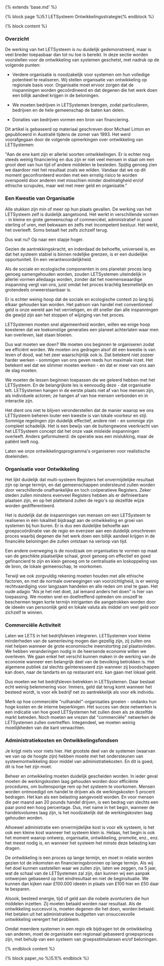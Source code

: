 {% extends 'base.md' %}

{% block page %}5.1 LETSysteem Ontwikkelingsstrategie{% endblock %}

{% block content %}

### Overzicht

De werking van het LETSysteem is nu duidelijk gedemonstreerd,
maar is veel breder toepasbaar dan tot nu toe is bereikt.
In deze sectie worden voorstellen voor de ontwikkeling van systemen geschetst,
met nadruk op de volgende punten:

* Verdere organisatie is noodzakelijk voor systemen om hun volledige
potentieel te realiseren.
Wij stellen organisatie van ontwikkeling op regionale basis voor.
Organisatie moet ervoor zorgen dat de inspanningen worden gecoördineerd en dat
degenen die het werk doen een billijk aandeel krijgen in de beloningen.

* We moeten bedrijven in LETSystemen brengen, zodat
particulieren, bedrijven en de hele gemeenschap de baten kan delen.

* Donaties van bedrijven vormen een bron van financiering.

Dit artikel is gebaseerd op materiaal geschreven door Michael Linton
en gepubliceerd in Australië tijdens de zomer van 1993. Het
werd voorafgegaan door de volgende opmerkingen over
ontwikkeling van LETSystemen:

"Aan de ene kant zijn er allerlei soorten ontwikkelingen.
Er is echter nog steeds weinig financiering en dus zijn er
niet veel mensen in staat om een groot deel van hun tijd of andere middelen
te besteden. Spijtig genoeg zien we daardoor niet het resultaat zoals we wilden.
Vandaar dat we op dit moment geconfronteerd worden met een ernstig risico
te worden overspoeld door anderen met misschien minder doelmatigheid
en/of ethische scrupules, maar wel met meer geld en organisatie."

### Een Kwestie van Organisatie

Alle stukken zijn min of meer op hun plaats gevallen. De werking van het LETSysteem
zelf is duidelijk aangetoond. Het werkt in verschillende
vormen - in kleine en grote gemeenschap of
commerciëel, administratief in pond sterling of uren, met bekwaam
en zelfs met incompetent bestuur. Het werkt, het
overleeft. Soms betaalt het zelfs zichzelf terug.

Dus wat nu? Op naar een stapje hoger.

Gezien de aantrekkingskracht, en inderdaad de behoefte, universeel is, en
dat het systeem stabiel is binnen redelijke grenzen, is er
een duidelijke opportuniteit. En een verantwoordelijkheid.

Als de sociale en ecologische componenten in ons planetair proces
lang genoeg samengehouden worden, zouden LETSystemen uiteindelijk in allerlei
vormen alledaags worden, zonder dat het noemenswaardige inspanning vergt van
ons, juist omdat het proces krachtig besmettelijk en grotendeels
onweerstaanbaar is.

Er is echter weinig hoop dat de sociale en ecologische context
zo lang bij elkaar gehouden kan worden. Het patroon van handel met
conventioneel geld is onze wereld aan het vernietigen, en dit
sneller dan alle inspanningen die gewijd zijn aan het stoppen of
wijziging van het proces.

LETSystemen moeten snel algemeenheid worden, willen we enige hoop koesteren
dat we toekomstige generaties een planeet achterlaten waar men kan overleven,
laat staan bloeien.

Dus wat moeten we doen? We moeten ons beginnen te organiseren zodat
we efficiënt worden. We moeten ons gedragen alsof dit een kwestie is
van leven of dood, wat het zeer waarschijnlijk ook is.
Dat betekent niet zozeer harder werken - sommigen van ons geven reeds hun
maximale inzet. Het betekent wel dat we slimmer moeten werken - en dat
er meer van ons aan de slag moeten.

We moeten de lessen beginnen toepassen die we geleerd hebben met het LETSysteem.
En de belangrijkste les is eenvoudig deze - dat organisatie telt.
LETSystemen hangen in de eerste plaats niet af van hoe mensen zijn,
als individuele actoren; ze hangen af van hoe mensen verbonden en in interactie zijn.

Het dient ons niet te blijven veronderstellen dat de manier waarop
we ons LETSysteem beheren
louter een kwestie is van lokale voorkeur en stijl.
Sommige regelingen zijn duidelijk effectief, andere niet - en sommige zijn
compleet schadelijk. Het is een bewijs van de buitengewone veerkracht
van het LETSysteem concept dat het onze vaak misleide inspanningen overleeft.
Anders geformuleerd: de operatie was een mislukking, maar de patiënt leeft nog.

Laten we onze ontwikkelingsprogramma's organiseren voor realistische doeleinden.

### Organisatie voor Ontwikkeling

Het lijkt duidelijk dat multi-systeem Registers het
onvermijdelijke resultaat zijn op lange termijn, en dat gemeenschappen
ondersteund zullen worden door verschillende onafhankelijke en toch
coöperatieve Registers. Zeker steden zullen minstens evenveel
Registers hebben als er definieerbare plaatsen zijn, en op het platteland
zullen de regio's op dezelfde wijze worden gedifferentieerd.

Het is duidelijk dat de inspanningen van mensen om een LETSysteem te
realiseren in één lokaliteit
bijdraagt aan de ontwikkeling en groei van systemen bij hun buren.
Er is dus een duidelijke behoefte aan groepscoördinatie van de regio
en evenzeer aan een duidelijk omschreven proces waarbij degenen die het werk doen
een billijk aandeel krijgen in de financiële beloningen die zullen ontstaan
na verloop van tijd.

Een andere overweging is de noodzaak om organisaties te vormen op maat van
de geschikte plaatselijke schaal, groot genoeg om effectief en goed
gefinancierd te zijn en klein genoeg om te centralisatie en loskoppeling van
de bron, de lokale gemeenschap, te voorkomen.

Terwijl we ook zorgvuldig rekening moeten houden met alle ethische factoren,
en met de normale overwegingen van voorzichtigheid, is er weinig
rechtvaardiging voor langzaam handelen en alle reden om snel te gaan.
Het oude adagio "Als je het niet doet, zal iemand anders het doen" is hier
van toepassing. We moeten snel en doeltreffend optreden om onszelf te
beschermen tegen korte termijn intriganten die aangetrokken worden door
de ideeën van persoonlijk geld en lokale valuta als middel om veel geld voor
zichzelf te winnen.

### Commerciële Activiteit

Laten we LETS in het bedrijfsleven integreren. LETSystemen voor kleine
minderheden van de samenleving mogen dan gezellig zijn, zij zullen ons
niet helpen wanneer de grote economische ineenstorting zal plaatsvinden.
We hebben veranderingen nodig in de heersende economie willen we
overleven. We gaan enkel het verschil kunnen maken in de werking van de
economie wanneer een belangrijk deel van de bevolking betrokken is.
Het algemene publiek zal slechts geïnteresseerd zijn wanneer zij boodschappen
kan doen, naar de tandarts en op restaurant enz. kan gaan met lokaal geld.

Dus moeten we het bedrijfsleven betrekken in LETSystemen.
Daar bestaat echt weinig belemmering voor. Immers, geld dat terug
komt wanneer het besteed wordt,
is voor elk bedrijf net zo aantrekkelijk als voor elk individu.

Merk op hoe commerciële "ruilhandel"-organisaties groeien -
ondanks hun hoge kosten en de interne beperkingen. Het
succes van deze netwerken is een indicatie van hoe goed
LETSystemen het zullen doen als ze dezelfde markt betreden.
Noch moeten we vrezen dat "commerciële" netwerken de LETSystemen
zullen overtreffen. Integendeel, we moeten weinig moeilijkheden
van die kant verwachten.

### Administratiekosten en Ontwikkelingsfondsen

Je krijgt niets voor niets hier. Het grootste deel van de
systemen (waarvan we van op de hoogte zijn) hebben moeite met het
ondersteunen van systeemontwikkeling door middel van
administratiekosten. En dit is goed; dit is hoe het zijn moet.

Beheer en ontwikkeling moeten duidelijk gescheiden worden.
In ieder geval moeten de werkingskosten laag gehouden
worden door efficiënte procedures, om buitensporige rem op het
systeem te voorkomen. Mensen worden ontmoedigd om handel te
drijven als de werkingskosten 5 procent bedragen.
Het kan als een belasting aangevoeld worden.
En voor mensen die per maand aan 20 pounds handel drijven,
is een bedrag van slechts een paar pond een hoog percentage. Dus,
met name in het begin, wanneer de handelsvolumes laag zijn,
is het noodzakelijk dat de werkingskosten laag gehouden worden.

Alhoewel administratie een onvermijdelijke kost is voor elk systeem,
is het ook een kleine kost wanneer het systeem klein is.
Helaas, het begin is ook het moment waarop ontwerp, organisatie,
ontwikkeling, promotie, enz., enz. het meest nodig is, en wanneer
het systeem het minste deze belasting kan dragen.

De ontwikkeling is een proces op lange termijn, en moet in relatie
worden gezien tot de inkomsten en financieringsbronnen op lange termijn.
Als wij het doel kunnen vaststellen waar we zullen zijn, laten we zeggen, na 5 jaar,
wat de schaal van de LETSystemen zal zijn, dan kunnen wij een aanpak ontwerpen
gebaseerd op het eindresultaat en niet de beginsituatie.
We kunnen dan kijken naar £100.000 ideeën
in plaats van £100 hier en £50 daar te besparen.

Alsook, besteed energie, tijd of geld aan die nobele avonturiers
die hun middelen inzetten.
Zij moeten betaald worden naar resultaat. Als de ontwikkeling succesvol is,
moeten degenen die het doen, worden betaald.
Het betalen uit het administratieve budgetten van onsuccesvolle ontwikkeling
verergert het probleem.

Omdat meerdere systemen in een regio elk bijdragen tot de
ontwikkeling van anderen, moet de organisatie een regionaal
gebaseerd groepsproces zijn, met behulp van een systeem
van groepsstimulansen en/of beloningen.

{% endblock content %}

{% block paper_no %}5.1{% endblock %}
